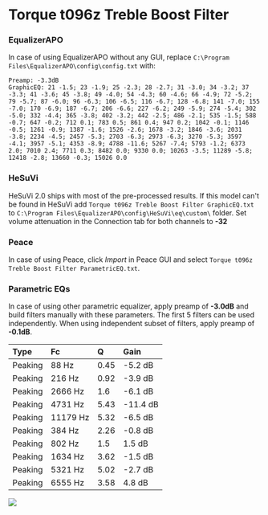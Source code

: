 # Torque t096z Treble Boost Filter

### EqualizerAPO
In case of using EqualizerAPO without any GUI, replace `C:\Program Files\EqualizerAPO\config\config.txt`
with:
```
Preamp: -3.3dB
GraphicEQ: 21 -1.5; 23 -1.9; 25 -2.3; 28 -2.7; 31 -3.0; 34 -3.2; 37 -3.3; 41 -3.6; 45 -3.8; 49 -4.0; 54 -4.3; 60 -4.6; 66 -4.9; 72 -5.2; 79 -5.7; 87 -6.0; 96 -6.3; 106 -6.5; 116 -6.7; 128 -6.8; 141 -7.0; 155 -7.0; 170 -6.9; 187 -6.7; 206 -6.6; 227 -6.2; 249 -5.9; 274 -5.4; 302 -5.0; 332 -4.4; 365 -3.8; 402 -3.2; 442 -2.5; 486 -2.1; 535 -1.5; 588 -0.7; 647 -0.2; 712 0.1; 783 0.5; 861 0.4; 947 0.2; 1042 -0.1; 1146 -0.5; 1261 -0.9; 1387 -1.6; 1526 -2.6; 1678 -3.2; 1846 -3.6; 2031 -3.8; 2234 -4.5; 2457 -5.3; 2703 -6.3; 2973 -6.3; 3270 -5.3; 3597 -4.1; 3957 -5.1; 4353 -8.9; 4788 -11.6; 5267 -7.4; 5793 -1.2; 6373 2.0; 7010 2.4; 7711 0.3; 8482 0.0; 9330 0.0; 10263 -3.5; 11289 -5.8; 12418 -2.8; 13660 -0.3; 15026 0.0
```

### HeSuVi
HeSuVi 2.0 ships with most of the pre-processed results. If this model can't be found in HeSuVi add
`Torque t096z Treble Boost Filter GraphicEQ.txt` to `C:\Program Files\EqualizerAPO\config\HeSuVi\eq\custom\` folder.
Set volume attenuation in the Connection tab for both channels to **-32**

### Peace
In case of using Peace, click *Import* in Peace GUI and select `Torque t096z Treble Boost Filter ParametricEQ.txt`.

### Parametric EQs
In case of using other parametric equalizer, apply preamp of **-3.0dB** and build filters manually
with these parameters. The first 5 filters can be used independently.
When using independent subset of filters, apply preamp of **-0.1dB**.

| Type    | Fc       |    Q | Gain     |
|:--------|:---------|:-----|:---------|
| Peaking | 88 Hz    | 0.45 | -5.2 dB  |
| Peaking | 216 Hz   | 0.92 | -3.9 dB  |
| Peaking | 2666 Hz  | 1.6  | -6.1 dB  |
| Peaking | 4731 Hz  | 5.43 | -11.4 dB |
| Peaking | 11179 Hz | 5.32 | -6.5 dB  |
| Peaking | 384 Hz   | 2.26 | -0.8 dB  |
| Peaking | 802 Hz   | 1.5  | 1.5 dB   |
| Peaking | 1634 Hz  | 3.62 | -1.5 dB  |
| Peaking | 5321 Hz  | 5.02 | -2.7 dB  |
| Peaking | 6555 Hz  | 3.58 | 4.8 dB   |

![](https://raw.githubusercontent.com/jaakkopasanen/AutoEq/master/results/innerfidelity/sbaf-serious/Torque%20t096z%20Treble%20Boost%20Filter/Torque%20t096z%20Treble%20Boost%20Filter.png)